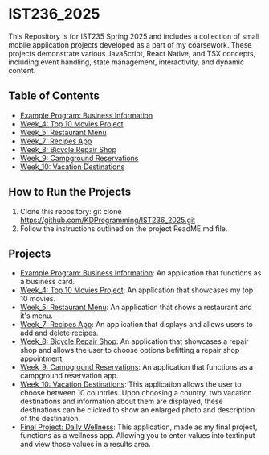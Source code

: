 # IST236_2025

This Repository is for IST235 Spring 2025 and includes a collection of small mobile application projects developed as a part of my coarsework.
These projects demonstrate various JavaScript, React Native, and TSX concepts, including event handling, state management, interactivity, and dynamic content.

## Table of Contents
- [Example Program: Business Information](#example-program-business-information)
- [Week_4: Top 10 Movies Project](#week-4-top-10-movies-project)
- [Week_5: Restaurant Menu](#week-5-restaurant-menu)
- [Week_7: Recipes App](#week-7-recipes-app)
- [Week_8: Bicycle Repair Shop](#week-8-bicycle-repair-shop)
- [Week_9: Campground Reservations](#week-9-campground-reservations)
- [Week_10: Vacation Destinations](#week-10-vacation-destinations)

## How to Run the Projects
1. Clone this repository:
   git clone https://github.com/KDProgramming/IST236_2025.git
2. Follow the instructions outlined on the project ReadME.md file.

## Projects
- [Example Program: Business Information](./Examples/BusinessInformation): An application that functions as a business card.
- [Week_4: Top 10 Movies Project](./Week_4): An application that showcases my top 10 movies.
- [Week_5: Restaurant Menu](./Week_5/restaurantMenu): An application that shows a restaurant and it's menu.
- [Week_7: Recipes App](./Week_7/RecipesApp): An application that displays and allows users to add and delete recipes. 
- [Week_8: Bicycle Repair Shop](./Week_8/BicycleRepairShop): An application that showcases a repair shop and allows the user to choose options befitting a repair shop appointment. 
- [Week_9: Campground Reservations](./Week_9): An application that functions as a campground reservation app.
- [Week_10: Vacation Destinations](./Week_10): This application allows the user to choose between 10 countries. Upon choosing a country, two vacation destinations and information about them are displayed, these destinations can be clicked to show an enlarged photo and description of the destination.
- [Final Project: Daily Wellness](./FinalProject/DailyWellness): This application, made as my final project, functions as a wellness app. Allowing you to enter values into textinput and view those values in a results area.

